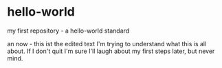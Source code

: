 # hello-world
my first repository - a hello-world standard

an now - this ist the edited text
I'm trying to understand what this is all about.
If I don't quit I'm sure I'll laugh about my first steps later, but never mind.
